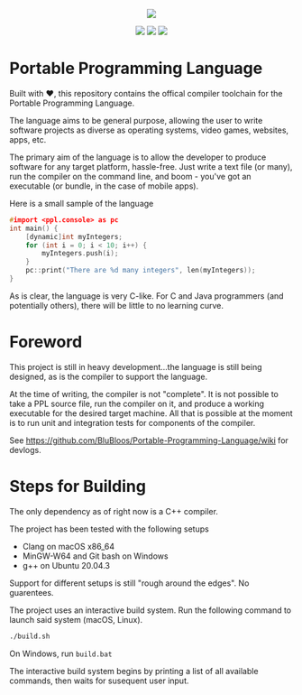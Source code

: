 

<div>
  <p align="center">
    <img src="https://user-images.githubusercontent.com/38915815/155840268-844e6655-2554-4ac0-bacb-4d789f980b58.png" />
   

  </p>
  <p align="center">
    <img src="https://github.com/BluBloos/Portable-Programming-Language/workflows/macOS%20build/badge.svg"></img>
    <img src="https://github.com/BluBloos/Portable-Programming-Language/workflows/Ubuntu%20build/badge.svg"></img>
    <img src="https://github.com/BluBloos/Portable-Programming-Language/workflows/Windows%20build/badge.svg"></img>
  </p>
</div>


# Portable Programming Language

Built with ❤️, this repository contains the offical compiler toolchain for the Portable Programming Language. 

The language aims to be general purpose, allowing the user to write software projects as diverse as operating systems, video games, websites, apps, etc. 

The primary aim of the language is to allow the developer to produce software for any target platform, hassle-free. Just write a text file (or many), run the compiler on the command line, and boom - you've got an executable (or bundle, in the case of mobile apps).

Here is a small sample of the language

```c
#import <ppl.console> as pc
int main() {
    [dynamic]int myIntegers;
    for (int i = 0; i < 10; i++) {
        myIntegers.push(i);
    }
    pc::print("There are %d many integers", len(myIntegers));
}
```

As is clear, the language is very C-like. For C and Java programmers (and potentially others), there will be little to no learning curve.

# Foreword

This project is still in heavy development...the language is still being designed, as is the compiler to support the language. 

At the time of writing, the compiler is not "complete". It is not possible to take a PPL source file, run the compiler on it, and produce a working executable for the desired target machine. All that is possible at the moment is to run unit and integration tests for components of the compiler. 

See https://github.com/BluBloos/Portable-Programming-Language/wiki for devlogs.

# Steps for Building

The only dependency as of right now is a C++ compiler. 

The project has been tested with the following setups
- Clang on macOS x86_64
- MinGW-W64 and Git bash on Windows
- g++ on Ubuntu 20.04.3

Support for different setups is still "rough around the edges". No guarentees.

The project uses an interactive build system. Run the following command to launch said system (macOS, Linux).

```bash
./build.sh
```

On Windows, run ```build.bat```


The interactive build system begins by printing a list of all available commands, then waits for susequent user input.
